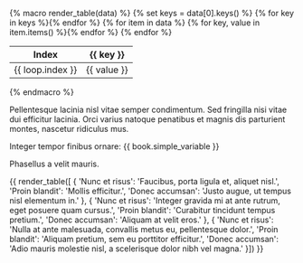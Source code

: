 {% macro render_table(data) %}
    {% set keys = data[0].keys() %}
    <table>
        <thead>
            <tr>
                <th>Index</th>
                {% for key in keys %}<th>{{ key }}</th>{% endfor %}
            </tr>
        </thead>
        <tbody>
            <tr>
            {% for item in data %}
                <td>{{ loop.index }}</td>
                {% for key, value in item.items() %}<td>{{ value }}</td>{% endfor %}
            {% endfor %}
            </tr>
        </tbody>
    </table>
{% endmacro %}

Pellentesque lacinia nisl vitae semper condimentum. Sed fringilla nisi vitae dui efficitur lacinia. Orci varius natoque penatibus et magnis dis parturient montes, nascetur ridiculus mus.

Integer tempor finibus ornare: {{ book.simple_variable }}

Phasellus a velit mauris.

{{ render_table([
{
    'Nunc et risus':  'Faucibus, porta ligula et, aliquet nisl.',
    'Proin blandit':  'Mollis efficitur.',
    'Donec accumsan': 'Justo augue, ut tempus nisl elementum in.'
},
{
    'Nunc et risus':  'Integer gravida mi at ante rutrum, eget posuere quam cursus.',
    'Proin blandit':  'Curabitur tincidunt tempus pretium.',
    'Donec accumsan': 'Aliquam at velit eros.'
},
{
    'Nunc et risus':  'Nulla at ante malesuada, convallis metus eu, pellentesque dolor.',
    'Proin blandit':  'Aliquam pretium, sem eu porttitor efficitur.',
    'Donec accumsan': 'Adio mauris molestie nisl, a scelerisque dolor nibh vel magna.'
}]) }}
